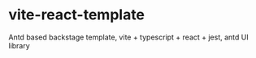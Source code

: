 # vite-react-template
Antd based backstage template, vite + typescript + react + jest, antd UI library
